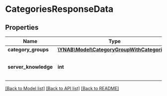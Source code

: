 # CategoriesResponseData

## Properties
Name | Type | Description | Notes
------------ | ------------- | ------------- | -------------
**category_groups** | [**\YNAB\Model\CategoryGroupWithCategories[]**](CategoryGroupWithCategories.md) |  | 
**server_knowledge** | **int** | The knowledge of the server | 

[[Back to Model list]](../../README.md#documentation-for-models) [[Back to API list]](../../README.md#documentation-for-api-endpoints) [[Back to README]](../../README.md)

